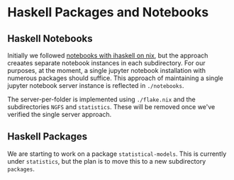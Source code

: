 # Haskell Packages and Notebooks

## Haskell Notebooks

Initially we followed [notebooks with ihaskell on nix](https://github.com/vaibhavsagar/notebooks),
but the approach creaates separate notebook instances in each subdirectory.
For our purposes, at the moment, a single jupyter notebook installation with numerous packages
should suffice.
This approach of maintaining a single jupyter notebook server instance is reflected in `./notebooks`.

The server-per-folder is implemented using `./flake.nix` and the subdirectories `NGFS` and `statistics`.
These will be removed once we've verified the single server approach.

## Haskell Packages

We are starting to work on a package `statistical-models`.  This is currently under `statistics`, but
the plan is to move this to a new subdirectory `packages`.

